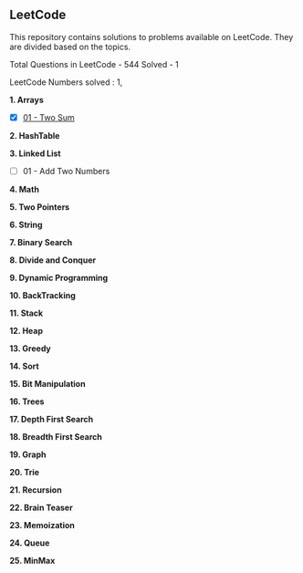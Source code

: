## LeetCode
This repository contains solutions to problems available on LeetCode. 
They are divided based on the topics.

Total Questions in LeetCode - 544
Solved - 1

LeetCode Numbers solved : 1,  

**1. Arrays**
- [X] [01 - Two Sum](../master/src/com/deepak/leetcode/Arrays/Problem_01.java)

**2. HashTable**

**3. Linked List**
- [ ] 01 - Add Two Numbers

**4. Math**

**5. Two Pointers**

**6. String**

**7. Binary Search**

**8. Divide and Conquer**

**9. Dynamic Programming**

**10. BackTracking**

**11. Stack**

**12. Heap**

**13. Greedy**

**14. Sort**

**15. Bit Manipulation**

**16. Trees**

**17. Depth First Search**

**18. Breadth First Search**

**19. Graph**

**20. Trie**

**21. Recursion**

**22. Brain Teaser**

**23. Memoization**

**24. Queue**

**25. MinMax**
